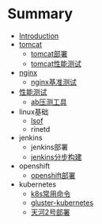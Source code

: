 # Summary

* [Introduction](README.md)
* [tomcat](tomcat.md)
  * [tomcat部署](tomcat/tomcatbu-shu.md)
  * [tomcat性能测试](tomcat/tomcatxing-neng-ce-shi.md)
* [nginx](nginx.md)
  * [nginx基准测试](nginx/nginxji-zhun-ce-shi.md)
* [性能测试](xing-neng-ce-shi.md)
  * [ab压测工具](abya-ce-gong-ju.md)
* linux基础
  * [lsof](lsof.md)
  * rinetd
* jenkins
  * jenkins部署
  * [jenkins分步构建](jenkinsfen-bu-gou-jian.md)
* openshift
  * [openshift部署](openshiftbu-shu.md)
* kubernetes
  * [k8s常用命令](k8schang-yong-ming-ling.md)
  * [gluster-kubernetes](gluster-kubernetes.md)
  * [天河2号部署](tian-he-2-hao-bu-shu.md)



